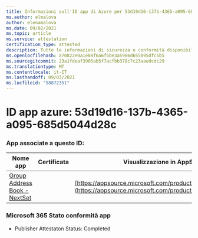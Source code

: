 ```yaml
---
title: Informazioni sull'ID app di Azure per 53d19d16-137b-4365-a095-685d5044d28c
ms.author: elmalova
author: elenamalova
ms.date: 09/02/2021
ms.topic: article
ms.service: attestation
certification_type: attested
description: Tutte le informazioni di sicurezza e conformità disponibili per 53d19d16-137b-4365-a095-685d5044d28c.
ms.openlocfilehash: a70822e0a1e08f6a6f5be3a5986d655895dfc5b5
ms.sourcegitcommit: 23a1fdeaf3905ab5f7acfbb378c7c23aaedcdc29
ms.translationtype: MT
ms.contentlocale: it-IT
ms.lasthandoff: 09/03/2021
ms.locfileid: "58872351"
---
```

# <a name="azure-app-id-53d19d16-137b-4365-a095-685d5044d28c"></a>ID app azure: 53d19d16-137b-4365-a095-685d5044d28c


### <a name="apps-associated-with-this-id"></a>App associate a questo ID:
| **Nome app** | **Certificata** | **Visualizzazione in AppSource** |
|--------------|---------------|-----------------------|
| [Group Address Book - NextSet](https://docs.microsoft.com/microsoft-365-app-certification/forward/WA200001863) |  | [https://appsource.microsoft.com/product/office/WA200001863](https://appsource.microsoft.com/product/office/WA200001863) |

### <a name="microsoft-365-app-compliance-status"></a>Microsoft 365 Stato conformità app
- Publisher Attestaton Status: Completed
